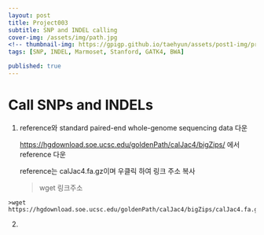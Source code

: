 ```yaml
---
layout: post
title: Project003
subtitle: SNP and INDEL calling
cover-img: /assets/img/path.jpg
<!-- thumbnail-img: https://gpigp.github.io/taehyun/assets/post1-img/project001-cover.png -->
tags: [SNP, INDEL, Marmoset, Stanford, GATK4, BWA]

published: true
---
```


Call SNPs and INDELs
============================

1. reference와 standard paired-end whole-genome sequencing data 다운

    https://hgdownload.soe.ucsc.edu/goldenPath/calJac4/bigZips/ 에서 reference 다운 

    reference는 calJac4.fa.gz이며 우클릭 하여 링크 주소 복사
    > wget 링크주소

```
>wget https://hgdownload.soe.ucsc.edu/goldenPath/calJac4/bigZips/calJac4.fa.gz
```

2. 
